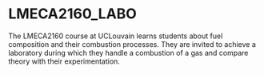 # LMECA2160_LABO
The LMECA2160 course at UCLouvain learns students about fuel composition and their combustion processes. They are invited to achieve a laboratory during which they handle a combustion of a gas and compare theory with their experimentation.
